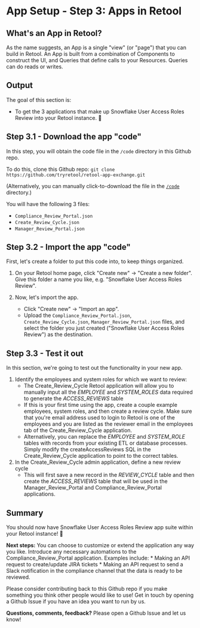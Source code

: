 # App Setup - Step 3: Apps in Retool

## What's an App in Retool?
As the name suggests, an App is a single "view" (or "page") that you can build in Retool. An App is built from a combination of Components to construct the UI, and Queries that define calls to your Resources. Queries can do reads or writes.

## Output
The goal of this section is:
* To get the 3 applications that make up Snowflake User Access Roles Review into your Retool instance. 🚀


## Step 3.1 - Download the app "code"
In this step, you will obtain the code file in the `/code` directory in this Github repo.

To do this, clone this Github repo:
`git clone https://github.com/tryretool/retool-app-exchange.git`

(Alternatively, you can manually click-to-download the file in the [`/code`](../code) directory.)

You will have the following 3 files: 
- `Compliance_Review_Portal.json`
- `Create_Review_Cycle.json`
- `Manager_Review_Portal.json`

## Step 3.2 - Import the app "code"
First, let's create a folder to put this code into, to keep things organized.
1. On your Retool home page, click "Create new" → "Create a new folder". Give this folder a name you like, e.g. "Snowflake User Access Roles Review".

2. Now, let's import the app.
   * Click "Create new" → "Import an app".
   * Upload the `Compliance_Review_Portal.json`, `Create_Review_Cycle.json`, `Manager_Review_Portal.json` files, and select the folder you just created ("Snowflake User Access Roles Review") as the destination.

## Step 3.3 - Test it out
In this section, we're going to test out the functionality in your new app. 

1. Identify the employees and system roles for which we want to review:
    * The Create_Review_Cycle Retool application will allow you to manually input all the _EMPLOYEE_ and _SYSTEM_ROLES_ data required to generate the _ACCESS_REVIEWS_ table
    * If this is your first time using the app, create a couple example employees, system roles, and then create a review cycle. Make sure that you're email address used to login to Retool is one of the employees and you are listed as the reviewer email in the employees tab of the Create_Review_Cycle application. 
    * Alternatively, you can replace the _EMPLOYEE_ and _SYSTEM_ROLE_ tables with records from your existing ETL or database processes. Simply modify the createAccessReviews SQL in the Create_Review_Cycle application to point to the correct tables. 
2. In the Create_Review_Cycle admin application, define a new review cycle
    * This will first save a new record in the _REVIEW_CYCLE_ table and then create the _ACCESS_REVIEWS_ table that will be used in the Manager_Review_Portal and Compliance_Review_Portal applications. 


## Summary

You should now have Snowflake User Access Roles Review app suite within your Retool instance! 🥳

**Next steps:** You can choose to customize or extend the application any way you like. Introduce any necessary automations to the Compliance_Review_Portal  application. Examples include:
    * Making an API request to create/update JIRA tickets 
    * Making an API request to send a Slack notification in the compliance channel that the data is ready to be reviewed. 

Please consider contributing back to this Github repo if you make something you think other people would like to use! Get in touch by opening a Github Issue if you have an idea you want to run by us.

**Questions, comments, feedback?** Please open a Github Issue and let us know!
